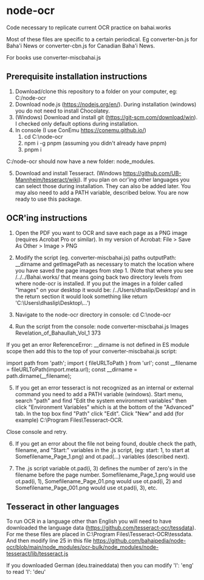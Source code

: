 # node-ocr

Code necessary to replicate current OCR practice on bahai.works

Most of these files are specific to a certain periodical. Eg converter-bn.js
for Baha'i News or converter-cbn.js for Canadian Baha'i News.

For books use converter-miscbahai.js

## Prerequisite installation instructions

1. Download/clone this repository to a folder on your computer, eg: C:/node-ocr
2. Download node.js (https://nodejs.org/en/). During installation (windows) you do not need to install Chocolatey.
3. (Windows) Download and install git (https://git-scm.com/download/win). I checked only default options during installation. 
4. In console (I use ConEmu https://conemu.github.io/)    
    1. cd C:\node-ocr
    2. npm i -g pnpm (assuming you didn't already have pnpm)
    3. pnpm i

C:/node-ocr should now have a new folder: node_modules.

5. Download and install Tesseract. (Windows https://github.com/UB-Mannheim/tesseract/wiki). If you plan on ocr'ing other languages you can select those during installation. They can also be added later. You may also need to add a PATH variable, described below.
You are now ready to use this package.




## OCR'ing instructions

1. Open the PDF you want to OCR and save each page as a PNG image (requires Acrobat Pro or similar). In my version of Acrobat: File > Save As Other > Image > PNG

2. Modify the script (eg. converter-miscbahai.js) paths outputPath: __dirname and getImagePath as necessary to match the location where you have saved the page images from step 1. (Note that where you see /../../Bahai.works/ that means going back two directory levels from where node-ocr is installed. If you put the images in a folder called "Images" on your desktop it would be: /../Users/dhaslip/Desktop/ and in the return section it would look something like return 'C:\\Users\\dhaslip\\Desktop\\...')

3. Navigate to the node-ocr directory in console: cd C:\node-ocr

4. Run the script from the console: node converter-miscbahai.js Images Revelation_of_Bahaullah_Vol_1 373

If you get an error ReferenceError: __dirname is not defined in ES module scope then add this to the top of your converter-miscbahai.js script:

import path from 'path';
import { fileURLToPath } from 'url';
const __filename = fileURLToPath(import.meta.url);
const __dirname = path.dirname(__filename);

5. If you get an error tesseract is not recognized as an internal or external command you need to add a PATH variable (windows). Start menu, search "path" and find "Edit the system environment variables" then click "Environment Variables" which is at the bottom of the "Advanced" tab. In the top box find "Path" click "Edit". Click "New" and add (for example) C:\Program Files\Tesseract-OCR. 

Close console and retry.

6. If you get an error about the file not being found, double check the path, filename, and "Start:" variables in the .js script, (eg: start: 1, to start at Somefilename_Page_1.png) and ot.pad(...) variables (described next).

7. The .js script variable ot.pad(i, 3) defines the number of zero's in the filename before the page number. Somefilename_Page_1.png would use ot.pad(i, 1), Somefilename_Page_01.png would use ot.pad(i, 2) and Somefilename_Page_001.png would use ot.pad(i, 3), etc.

## Tesseract in other languages

To run OCR in a language other than English you will need to have downloaded the language data (https://github.com/tesseract-ocr/tessdata). For me
these files are placed in C:\Program Files\Tesseract-OCR\tessdata. And then modify line 25 in this file
https://github.com/bahaipedia/node-ocr/blob/main/node_modules/ocr-bulk/node_modules/node-tesseract/lib/tesseract.js

If you downloaded German (deu.traineddata) then you can modify  'l': 'eng' to read  'l': 'deu'
